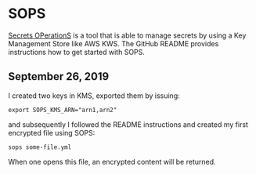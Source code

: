 # SOPS

[Secrets OPerationS](https://github.com/mozilla/sops) is a tool that is able
to manage secrets by using a Key Management Store like AWS KWS. The GitHub
README provides instructions how to get started with SOPS.

## September 26, 2019

I created two keys in KMS, exported them by issuing:

```
export SOPS_KMS_ARN="arn1,arn2"
```

and subsequently I followed the README instructions and created my first
encrypted file using SOPS:

```
sops some-file.yml
```

When one opens this file, an encrypted content will be returned.
